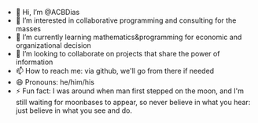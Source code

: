 - 👋 Hi, I’m @ACBDias
- 👀 I’m interested in collaborative programming and consulting for the masses
- 🌱 I’m currently learning mathematics&programming for economic and organizational decision
- 💞️ I’m looking to collaborate on projects that share the power of information
- 📫 How to reach me: via github, we'll go from there if needed
- 😄 Pronouns: he/him/his
- ⚡ Fun fact: I was around when man first stepped on the moon, and I'm still waiting for moonbases to appear, so never believe in what you hear: just believe in what you see and do.

<!---
ACBDias/ACBDias is a ✨ special ✨ repository because its `README.md` (this file) appears on your GitHub profile.
You can click the Preview link to take a look at your changes.
--->
